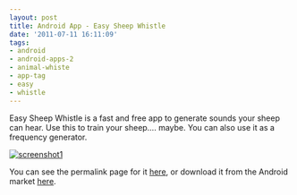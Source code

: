 ```yaml
---
layout: post
title: Android App - Easy Sheep Whistle
date: '2011-07-11 16:11:09'
tags:
- android
- android-apps-2
- animal-whiste
- app-tag
- easy
- whistle
---
```



Easy Sheep Whistle is a fast and free app to generate sounds your sheep can hear. Use this to train your sheep…. maybe. You can also use it as a frequency generator.

[![](http://66.147.244.180/~hunterda/content/images/2011/07/screenshot1101-180x300.png "screenshot1")](http://hunterdavis.com/android-app-easy-sheep-whistle)

You can see the permalink page for it [here](http://hunterdavis.com/android-app-easy-sheep-whistle), or download it from the Android market [here](https://market.android.com/details?id=com.hunterdavis.easysheepwhistle).


